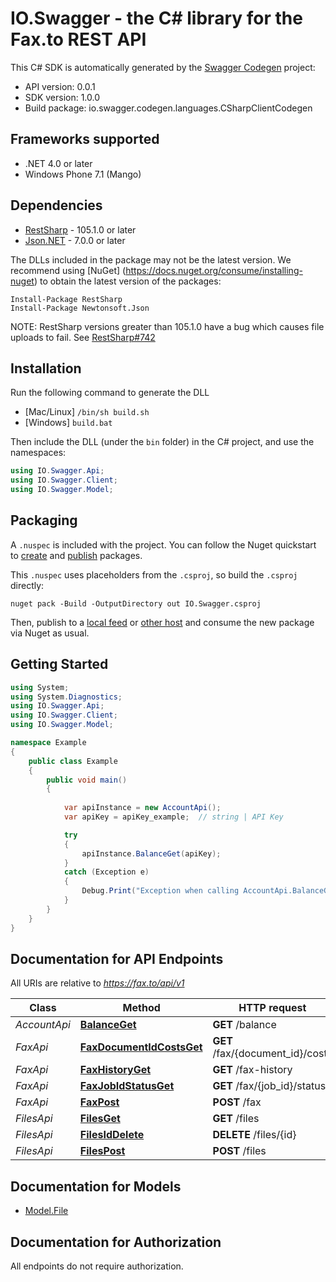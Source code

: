 # IO.Swagger - the C# library for the Fax.to REST API


This C# SDK is automatically generated by the [Swagger Codegen](https://github.com/swagger-api/swagger-codegen) project:

- API version: 0.0.1
- SDK version: 1.0.0
- Build package: io.swagger.codegen.languages.CSharpClientCodegen

<a name="frameworks-supported"></a>
## Frameworks supported
- .NET 4.0 or later
- Windows Phone 7.1 (Mango)

<a name="dependencies"></a>
## Dependencies
- [RestSharp](https://www.nuget.org/packages/RestSharp) - 105.1.0 or later
- [Json.NET](https://www.nuget.org/packages/Newtonsoft.Json/) - 7.0.0 or later

The DLLs included in the package may not be the latest version. We recommend using [NuGet] (https://docs.nuget.org/consume/installing-nuget) to obtain the latest version of the packages:
```
Install-Package RestSharp
Install-Package Newtonsoft.Json
```

NOTE: RestSharp versions greater than 105.1.0 have a bug which causes file uploads to fail. See [RestSharp#742](https://github.com/restsharp/RestSharp/issues/742)

<a name="installation"></a>
## Installation
Run the following command to generate the DLL
- [Mac/Linux] `/bin/sh build.sh`
- [Windows] `build.bat`

Then include the DLL (under the `bin` folder) in the C# project, and use the namespaces:
```csharp
using IO.Swagger.Api;
using IO.Swagger.Client;
using IO.Swagger.Model;
```

<a name="packaging"></a>
## Packaging

A `.nuspec` is included with the project. You can follow the Nuget quickstart to [create](https://docs.microsoft.com/en-us/nuget/quickstart/create-and-publish-a-package#create-the-package) and [publish](https://docs.microsoft.com/en-us/nuget/quickstart/create-and-publish-a-package#publish-the-package) packages.

This `.nuspec` uses placeholders from the `.csproj`, so build the `.csproj` directly:

```
nuget pack -Build -OutputDirectory out IO.Swagger.csproj
```

Then, publish to a [local feed](https://docs.microsoft.com/en-us/nuget/hosting-packages/local-feeds) or [other host](https://docs.microsoft.com/en-us/nuget/hosting-packages/overview) and consume the new package via Nuget as usual.

<a name="getting-started"></a>
## Getting Started

```csharp
using System;
using System.Diagnostics;
using IO.Swagger.Api;
using IO.Swagger.Client;
using IO.Swagger.Model;

namespace Example
{
    public class Example
    {
        public void main()
        {
            
            var apiInstance = new AccountApi();
            var apiKey = apiKey_example;  // string | API Key

            try
            {
                apiInstance.BalanceGet(apiKey);
            }
            catch (Exception e)
            {
                Debug.Print("Exception when calling AccountApi.BalanceGet: " + e.Message );
            }
        }
    }
}
```

<a name="documentation-for-api-endpoints"></a>
## Documentation for API Endpoints

All URIs are relative to *https://fax.to/api/v1*

Class | Method | HTTP request | Description
------------ | ------------- | ------------- | -------------
*AccountApi* | [**BalanceGet**](docs/AccountApi.md#balanceget) | **GET** /balance | 
*FaxApi* | [**FaxDocumentIdCostsGet**](docs/FaxApi.md#faxdocumentidcostsget) | **GET** /fax/{document_id}/costs | 
*FaxApi* | [**FaxHistoryGet**](docs/FaxApi.md#faxhistoryget) | **GET** /fax-history | 
*FaxApi* | [**FaxJobIdStatusGet**](docs/FaxApi.md#faxjobidstatusget) | **GET** /fax/{job_id}/status | 
*FaxApi* | [**FaxPost**](docs/FaxApi.md#faxpost) | **POST** /fax | 
*FilesApi* | [**FilesGet**](docs/FilesApi.md#filesget) | **GET** /files | 
*FilesApi* | [**FilesIdDelete**](docs/FilesApi.md#filesiddelete) | **DELETE** /files/{id} | 
*FilesApi* | [**FilesPost**](docs/FilesApi.md#filespost) | **POST** /files | 


<a name="documentation-for-models"></a>
## Documentation for Models

 - [Model.File](docs/File.md)


<a name="documentation-for-authorization"></a>
## Documentation for Authorization

All endpoints do not require authorization.
